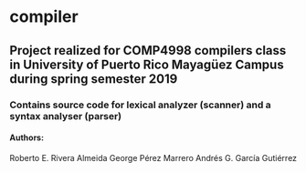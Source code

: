 # compiler
## Project realized for COMP4998 compilers class in University of Puerto Rico Mayagüez Campus during spring semester 2019
### Contains source code for  lexical analyzer (scanner) and a syntax analyser (parser)


#### Authors:
Roberto E. Rivera Almeida
George Pérez Marrero
Andrés G. García Gutiérrez
